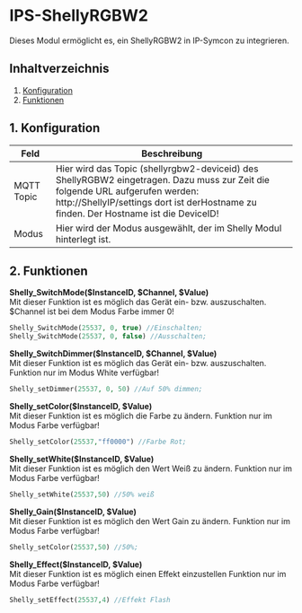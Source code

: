 # IPS-ShellyRGBW2
   Dieses Modul ermöglicht es, ein ShellyRGBW2 in IP-Symcon zu integrieren.
       
   ## Inhaltverzeichnis
   1. [Konfiguration](#1-konfiguration)
   2. [Funktionen](#2-funktionen)
   
   ## 1. Konfiguration
   
   Feld | Beschreibung
   ------------ | -------------
   MQTT Topic | Hier wird das Topic (shellyrgbw2-deviceid) des ShellyRGBW2 eingetragen. Dazu muss zur Zeit die folgende URL aufgerufen werden: http://ShellyIP/settings dort ist derHostname zu finden. Der Hostname ist die DeviceID!
   Modus | Hier wird der Modus ausgewählt, der im Shelly Modul hinterlegt ist. 
   
   ## 2. Funktionen
   
   **Shelly_SwitchMode($InstanceID, $Channel, $Value)**\
   Mit dieser Funktion ist es möglich das Gerät ein- bzw. auszuschalten.
   $Channel ist bei dem Modus Farbe immer 0!
   ```php
   Shelly_SwitchMode(25537, 0, true) //Einschalten;
   Shelly_SwitchMode(25537, 0, false) //Ausschalten;
   ```
   
   **Shelly_SwitchDimmer($InstanceID, $Channel, $Value)**\
   Mit dieser Funktion ist es möglich das Gerät ein- bzw. auszuschalten.
   Funktion nur im Modus White verfügbar!
   ```php
   Shelly_setDimmer(25537, 0, 50) //Auf 50% dimmen;
   ```
   
   **Shelly_setColor($InstanceID, $Value)**\
   Mit dieser Funktion ist es möglich die Farbe zu ändern.
   Funktion nur im Modus Farbe verfügbar!
   ```php
   Shelly_setColor(25537,"ff0000") //Farbe Rot;
   ```
   
   **Shelly_setWhite($InstanceID, $Value)**\
   Mit dieser Funktion ist es möglich den Wert Weiß zu ändern.
   Funktion nur im Modus Farbe verfügbar!
   ```php
   Shelly_setWhite(25537,50) //50% weiß
   ```
   
   **Shelly_Gain($InstanceID, $Value)**\
   Mit dieser Funktion ist es möglich den Wert Gain zu ändern.
   Funktion nur im Modus Farbe verfügbar!
   ```php
   Shelly_setColor(25537,50) //50%;
   ```
   
   **Shelly_Effect($InstanceID, $Value)**\
   Mit dieser Funktion ist es möglich einen Effekt einzustellen
   Funktion nur im Modus Farbe verfügbar!
   ```php
   Shelly_setEffect(25537,4) //Effekt Flash
   ```
